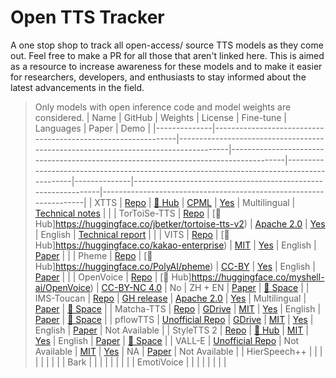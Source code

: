 # Open TTS Tracker

A one stop shop to track all open-access/ source TTS models as they come out. Feel free to make a PR for all those that aren't linked here.
This is aimed as a resource to increase awareness for these models and to make it easier for researchers, developers, and enthusiasts to stay informed about the latest advancements in the field.

> Only models with open inference code and model weights are considered.
| Name         | GitHub                                                       | Weights                                                                            | License                                                                             | Fine-tune                                                                                | Languages    | Paper                                                         | Demo                                                              |
|--------------|--------------------------------------------------------------|------------------------------------------------------------------------------------|-------------------------------------------------------------------------------------|------------------------------------------------------------------------------------------|--------------|---------------------------------------------------------------|-------------------------------------------------------------------|
| XTTS         | [Repo](https://github.com/coqui-ai/TTS)                      | [🤗 Hub](https://huggingface.co/coqui/XTTS-v2)                                      | [CPML](https://coqui.ai/cpml)                                                       | [Yes](https://huggingface.slack.com/archives/C05QZTQJUDD/p1705418518292139)              | Multilingual | [Technical notes](https://erogol.substack.com/p/xttsv2-notes) |                                                                   |
| TorToiSe-TTS | [Repo](https://github.com/neonbjb/tortoise-tts)              | [🤗 Hub]https://huggingface.co/jbetker/tortoise-tts-v2)                             | [Apache 2.0](https://github.com/neonbjb/tortoise-tts/blob/main/LICENSE)             | [Yes](https://git.ecker.tech/mrq/tortoise-tts)                                           | English      | [Technical report](https://arxiv.org/abs/2305.07243)          |                                                                   |
| VITS         | [Repo](https://github.com/jaywalnut310/vits)                 | [🤗 Hub]https://huggingface.co/kakao-enterprise)                                    | [MIT](https://github.com/jaywalnut310/vits/blob/main/LICENSE)                       | [Yes](https://github.com/ylacombe/finetune-hf-vits)                                      | English      | [Paper](https://arxiv.org/abs/2106.06103)                     |                                                                   |
| Pheme        | [Repo](https://github.com/PolyAI-LDN/pheme)                  | [🤗 Hub]https://huggingface.co/PolyAI/pheme)                                        | [CC-BY](https://github.com/PolyAI-LDN/pheme/blob/main/LICENSE)                      | [Yes](https://github.com/PolyAI-LDN/pheme#training)                                      | English      | [Paper](https://arxiv.org/abs/2401.02839)                     |                                                                   |
| OpenVoice    | [Repo](https://github.com/myshell-ai/OpenVoice)              | [🤗 Hub]https://huggingface.co/myshell-ai/OpenVoice)                                | [CC-BY-NC 4.0](https://github.com/myshell-ai/OpenVoice/blob/main/LICENSE)           | No                                                                                       | ZH + EN      | [Paper](https://arxiv.org/abs/2312.01479)                     | [🤗 Space](https://huggingface.co/spaces/myshell-ai/OpenVoice)     |
| IMS-Toucan   | [Repo](https://github.com/DigitalPhonetics/IMS-Toucan)       | [GH release](https://github.com/DigitalPhonetics/IMS-Toucan/tags)                  | [Apache 2.0](https://github.com/DigitalPhonetics/IMS-Toucan/blob/ToucanTTS/LICENSE) | [Yes](https://github.com/DigitalPhonetics/IMS-Toucan#build-a-toucantts-pipeline)         | Multilingual | [Paper](https://arxiv.org/abs/2206.12229)                     | [🤗 Space](https://huggingface.co/spaces/Flux9665/IMS-Toucan)      |
| Matcha-TTS   | [Repo](https://github.com/shivammehta25/Matcha-TTS)          | [GDrive](https://drive.google.com/drive/folders/17C_gYgEHOxI5ZypcfE_k1piKCtyR0isJ) | [MIT](https://github.com/shivammehta25/Matcha-TTS/blob/main/LICENSE)                | [Yes](https://github.com/shivammehta25/Matcha-TTS/tree/main#train-with-your-own-dataset) | English      | [Paper](https://arxiv.org/abs/2309.03199)                     | [🤗 Space](https://huggingface.co/spaces/shivammehta25/Matcha-TTS) |
| pflowTTS     | [Unofficial Repo](https://github.com/p0p4k/pflowtts_pytorch) | [GDrive](https://drive.google.com/drive/folders/1x-A2Ezmmiz01YqittO_GLYhngJXazaF0) | [MIT](https://github.com/p0p4k/pflowtts_pytorch/blob/master/LICENSE)                | [Yes](https://github.com/p0p4k/pflowtts_pytorch#instructions-to-run)                     | English      | [Paper](https://openreview.net/pdf?id=zNA7u7wtIN)             | Not Available                                                     |
| StyleTTS 2   | [Repo](https://github.com/yl4579/StyleTTS2)                  | [🤗 Hub](https://huggingface.co/yl4579/StyleTTS2-LibriTTS/tree/main)                | [MIT](https://github.com/yl4579/StyleTTS2/blob/main/LICENSE)                        | [Yes](https://github.com/yl4579/StyleTTS2#finetuning)                                    | English      | [Paper](https://arxiv.org/abs/2306.07691)                     | [🤗 Space](https://huggingface.co/spaces/styletts2/styletts2)      |
| VALL-E       | [Unofficial Repo](https://github.com/enhuiz/vall-e)          | Not Available                                                                      | [MIT](https://github.com/enhuiz/vall-e/blob/main/LICENSE)                           | [Yes](https://github.com/enhuiz/vall-e#get-started)                                      | NA           | [Paper](https://arxiv.org/abs/2301.02111)                     | Not Available                                                     |
| HierSpeech++ |                                                              |                                                                                    |                                                                                     |                                                                                          |              |                                                               |                                                                   |
| Bark         |                                                              |                                                                                    |                                                                                     |                                                                                          |              |                                                               |                                                                   |
| EmotiVoice   |                                                              |                                                                                    |                                                                                     |                                                                                          |              |                                                               |                                                                   |
